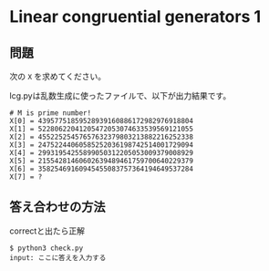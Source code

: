# Linear congruential generators 1

## 問題


次の `X` を求めてください。

lcg.pyは乱数生成に使ったファイルで、以下が出力結果です。

```
# M is prime number!
X[0] = 43957751859528939160886172982976918804
X[1] = 52280622041205472053074633539569121055
X[2] = 45522525457657632379803213882216252338
X[3] = 24752244060585252036198742514001729094
X[4] = 29931954255899050312205053009379008929
X[5] = 21554281460602639489461759700640229379
X[6] = 35825469160945455083757364194649537284
X[7] = ?
```

## 答え合わせの方法

correctと出たら正解

```
$ python3 check.py
input: ここに答えを入力する
```
